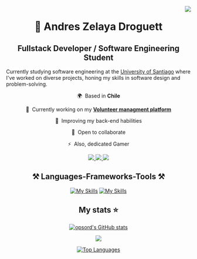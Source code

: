 <img align="right" src="https://visitor-badge.laobi.icu/badge?page_id=opsord.opsord" />

<h1 align="center">🦎 Andres Zelaya Droguett</h1>

<h2 align="center">Fullstack Developer / Software Engineering Student</h3>

Currently studying software engineering at the [University of Santiago](https://www.usach.cl) where I've worked on diverse projects, honing my skills in software design and problem-solving.

<div align="center">

🌍  Based in **Chile**

🚀  Currently working on my **[Volunteer managment platform](https://github.com/Opsord/TBD-Lab02-1-2024)**

🧠  Improving my back-end habilities

🤝  Open to collaborate

⚡  Also, dedicated Gamer

</div>

<div align="center"> 
<a href="mailto:azedro.dev@gmail.com">
    <img src="https://img.shields.io/badge/Gmail-333333?style=for-the-badge&logo=gmail&logoColor=red" />
  </a>

  <a href="https://linkedin.com/in/andres-z-161685129/" target="_blank">
    <img src="https://img.shields.io/badge/LinkedIn-0077B5?style=for-the-badge&logo=linkedin&logoColor=white" target="_blank" />
  </a>

  <a href="https://opsord.github.io" target="_blank">
     <img src="https://img.shields.io/badge/Portfolio-FF5722?style=for-the-badge&logo=todoist&logoColor=white" target="_blank" />
  </a>

 </div>

<h2 align="center">⚒️ Languages-Frameworks-Tools ⚒️</h2>

<div align="center">

[![My Skills](https://skillicons.dev/icons?i=js,html,css,docker,kubernetes,git,github,idea)](https://skillicons.dev)
[![My Skills](https://skillicons.dev/icons?i=react,latex,spring,java,mysql,postgres,postman,jenkins,nginx&perline=9)](https://skillicons.dev)

</div>

<h2 align="center">My stats ⭐</h2>

<div align="center">

<a href="http://www.github.com/opsord"><img src="https://github-readme-stats.vercel.app/api?username=opsord&show_icons=true&hide=&count_private=true&title_color=0891b2&text_color=ffffff&icon_color=0891b2&bg_color=1c1917&hide_border=true&show_icons=true" alt="opsord's GitHub stats" /></a>

<a href="http://www.github.com/opsord"><img src="https://github-readme-streak-stats.herokuapp.com/?user=opsord&stroke=ffffff&background=1c1917&ring=0891b2&fire=0891b2&currStreakNum=ffffff&currStreakLabel=0891b2&sideNums=ffffff&sideLabels=ffffff&dates=ffffff&hide_border=true" /></a>

<a href="https://github.com/opsord" align="left"><img src="https://github-readme-stats.vercel.app/api/top-langs/?username=opsord&langs_count=10&title_color=0891b2&text_color=ffffff&icon_color=0891b2&bg_color=1c1917&hide_border=true&locale=en&custom_title=Top%20%Languages" alt="Top Languages" /></a>

</div>
